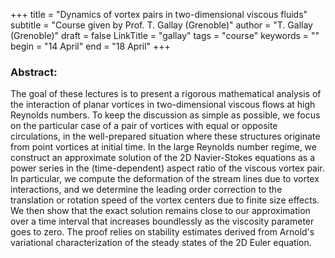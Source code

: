 +++
title = "Dynamics of vortex pairs in two-dimensional viscous fluids"
subtitle = "Course given by Prof. T. Gallay (Grenoble)"
author = "T. Gallay (Grenoble)"
draft = false
LinkTitle = "gallay"
tags = "course"
keywords = ""
begin = "14 April"
end = "18 April"
+++


### Abstract: 

The goal of these lectures is to present a rigorous
mathematical analysis of the interaction of planar vortices in
two-dimensional viscous flows at high Reynolds numbers. To keep the
discussion as simple as possible, we focus on the particular case of a
pair of vortices with equal or opposite circulations, in the
well-prepared situation where these structures originate from point
vortices at initial time. In the large Reynolds number regime, we
construct an approximate solution of the 2D Navier-Stokes equations as
a power series in the (time-dependent) aspect ratio of the viscous
vortex pair. In particular, we compute the deformation of the stream
lines due to vortex interactions, and we determine the leading
order correction to the translation or rotation speed of the vortex
centers due to finite size effects. We then show that the exact
solution remains close to our approximation over a time interval that
increases boundlessly as the viscosity parameter goes to zero. The
proof relies on stability estimates derived from Arnold's variational
characterization of the steady states of the 2D Euler equation.
